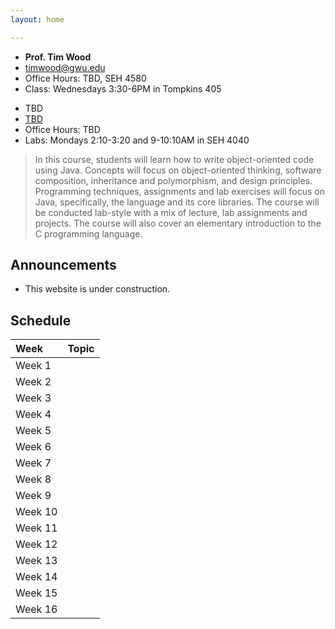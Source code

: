 ```yaml
---
layout: home

---
```

<div class="wrapper" markdown="0"><div class="footer-col-wrapper">
<div class="footer-col two-col-1">
    <ul class="contact-list">
        <li><b>Prof. Tim Wood</b></li>
        <li><a href="mailto:timwood@gwu.edu">timwood@gwu.edu</a></li>
        <li>Office Hours: TBD, SEH 4580</li>
        <li>Class: Wednesdays 3:30-6PM in Tompkins 405</li>
    </ul>
</div>
<div class="footer-col two-col-2">
    <ul class="contact-list">
        <li>TBD</li>
        <li><a href="mailto:">TBD</a></li>
        <li>Office Hours: TBD</li>
        <li>Labs: Mondays 2:10-3:20 and 9-10:10AM in SEH 4040</li>
    </ul>
    </div>
</div></div>


> In this course, students will learn how to write object-oriented code using Java. Concepts will focus on object-oriented thinking, software composition, inheritance and polymorphism, and design principles. Programming techniques, assignments and lab exercises will focus on Java, specifically, the language and its core libraries. The course will be conducted lab-style with a mix of lecture, lab assignments and projects. The course will also cover an elementary introduction to the C programming language.


## Announcements ##
- This website is under construction.

## Schedule  ##

<div style="font-size:90%">

| Week | Topic
|:---  |:--- |
| Week 1 |  |
| Week 2 |  |
| Week 3 |  |
| Week 4 |  |
| Week 5 |  |
| Week 6 |  |
| Week 7 |  |
| Week 8 |  |
| Week 9 |  |
| Week 10 |  |
| Week 11 |  |
| Week 12 |  |
| Week 13 |  |
| Week 14 |  |
| Week 15 |  |
| Week 16 |  |

</div>

